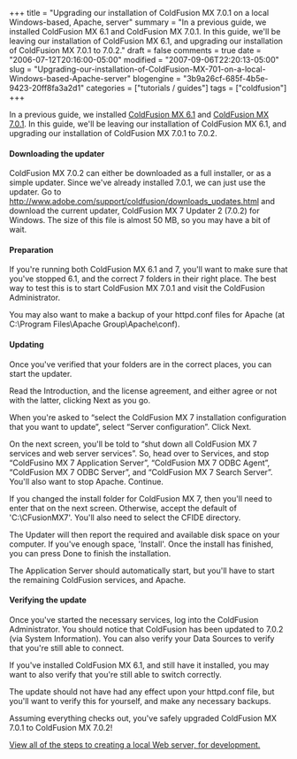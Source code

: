 +++
title = "Upgrading our installation of ColdFusion MX 7.0.1 on a local Windows-based, Apache, server"
summary = "In a previous guide, we installed ColdFusion MX 6.1 and ColdFusion MX 7.0.1. In this guide, we'll be leaving our installation of ColdFusion MX 6.1, and upgrading our installation of ColdFusion MX 7.0.1 to 7.0.2."
draft = false
comments = true
date = "2006-07-12T20:16:00-05:00"
modified = "2007-09-06T22:20:13-05:00"
slug = "Upgrading-our-installation-of-ColdFusion-MX-701-on-a-local-Windows-based-Apache-server"
blogengine = "3b9a26cf-685f-4b5e-9423-20ff8fa3a2d1"
categories = ["tutorials / guides"]
tags = ["coldfusion"]
+++

<p>
In a previous guide, we installed <a href="http://strivinglife.com/words/post/Installing-ColdFusion-on-a-local-Windows-based%2c-Apache%2c-server.aspx">ColdFusion MX 6.1</a> and <a href="http://strivinglife.com/words/post/Installing-ColdFusion-MX-701-on-a-local-Windows-based%2c-Apache%2c-server.aspx">ColdFusion MX 7.0.1</a>. In this guide, we&#39;ll be leaving our installation of ColdFusion MX 6.1, and upgrading our installation of ColdFusion MX 7.0.1 to 7.0.2.
</p>
<h4>Downloading the updater</h4>
<p>
ColdFusion MX 7.0.2 can either be downloaded as a full installer, or as a simple updater. Since we&#39;ve already installed 7.0.1, we can just use the updater. Go to <a href="http://www.adobe.com/support/coldfusion/downloads_updates.html">http://www.adobe.com/support/coldfusion/downloads_updates.html</a> and download the current updater, ColdFusion MX 7 Updater 2 (7.0.2) for Windows. The size of this file is almost 50 MB, so you may have a bit of wait.
</p>
<h4>Preparation</h4>
<p>
If you&#39;re running both ColdFusion MX 6.1 and 7, you&#39;ll want to make sure that you&#39;ve stopped 6.1, and the correct 7 folders in their right place. The best way to test this is to start ColdFusion MX 7.0.1 and visit the ColdFusion Administrator.
</p>
<p>
You may also want to make a backup of your httpd.conf files for Apache (at C:\Program Files\Apache Group\Apache\conf).
</p>
<h4>Updating</h4>
<p>
Once you&#39;ve verified that your folders are in the correct places, you can start the updater.
</p>
<p>
Read the Introduction, and the license agreement, and either agree or not with the latter, clicking Next as you go.
</p>
<p>
When you&#39;re asked to &ldquo;select the ColdFusion MX 7 installation configuration that you want to update&rdquo;, select &ldquo;Server configuration&rdquo;. Click Next.
</p>
<p>
On the next screen, you&#39;ll be told to &ldquo;shut down all ColdFusion MX 7 services and web server services&rdquo;. So, head over to Services, and stop &ldquo;ColdFusino MX 7 Application Server&rdquo;, &ldquo;ColdFusion MX 7 ODBC Agent&rdquo;, &ldquo;ColdFusion MX 7 ODBC Server&rdquo;, and &ldquo;ColdFusion MX 7 Search Server&rdquo;. You&#39;ll also want to stop Apache. Continue.
</p>
<p>
If you changed the install folder for ColdFusion MX 7, then you&#39;ll need to enter that on the next screen. Otherwise, accept the default of &#39;C:\CFusionMX7&#39;. You&#39;ll also need to select the CFIDE directory.
</p>
<p>
The Updater will then report the required and available disk space on your computer. If you&#39;ve enough space, &#39;Install&#39;. Once the install has finished, you can press Done to finish the installation.
</p>
<p>
The Application Server should automatically start, but you&#39;ll have to start the remaining ColdFusion services, and Apache.
</p>
<h4>Verifying the update</h4>
<p>
Once you&#39;ve started the necessary services, log into the ColdFusion Administrator. You should notice that ColdFusion has been updated to 7.0.2 (via System Information). You can also verify your Data Sources to verify that you&#39;re still able to connect.
</p>
<p>
If you&#39;ve installed ColdFusion MX 6.1, and still have it installed, you may want to also verify that you&#39;re still able to switch correctly.
</p>
<p>
The update should not have had any effect upon your httpd.conf file, but you&#39;ll want to verify this for yourself, and make any necessary backups.
</p>
<p>
Assuming everything checks out, you&#39;ve safely upgraded ColdFusion MX 7.0.1 to ColdFusion MX 7.0.2!
</p>
<p>
<a href="http://strivinglife.com/local-apache-server/">View all of the steps to creating a local Web server, for development.</a>
</p>

